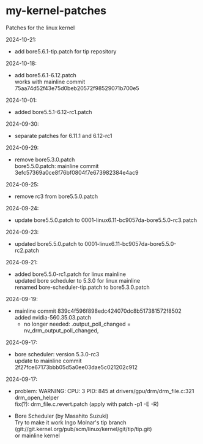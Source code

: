 # my-kernel-patches
Patches for the linux kernel

2024-10-21:
- add bore5.6.1-tip.patch for tip repository

2024-10-18:
- add bore5.6.1-6.12.patch  
  works with mainline commit 75aa74d52f43e75d0beb20572f98529071b700e5

2024-10-01:
- added bore5.5.1-6.12-rc1.patch

2024-09-30:
- separate patches for 6.11.1 and 6.12-rc1

2024-09-29:
- remove bore5.3.0.patch  
  bore5.5.0.patch: mainline commit 3efc57369a0ce8f76bf0804f7e673982384e4ac9

2024-09-25:
- remove rc3 from bore5.5.0.patch

2024-09-24:
- update bore5.5.0.patch to 0001-linux6.11-bc9057da-bore5.5.0-rc3.patch

2024-09-23:
- updated bore5.5.0.patch to 0001-linux6.11-bc9057da-bore5.5.0-rc2.patch

2024-09-21:
- added bore5.5.0-rc1.patch for linux mainline  
  updated bore scheduler to 5.3.0 for linux mainline  
  renamed bore-scheduler-tip.patch to bore5.3.0.patch

2024-09-19:
- mainline commit 839c4f596f898edc424070dc8b517381572f8502  
  added nvidia-560.35.03.patch  
  - no longer needed: .output_poll_changed = nv_drm_output_poll_changed,

2024-09-17:
- bore scheduler: version 5.3.0-rc3  
  update to mainline commit 2f27fce67173bbb05d5a0ee03dae5c021202c912

2024-09-17:
- problem: WARNING: CPU: 3 PID: 845 at drivers/gpu/drm/drm_file.c:321 drm_open_helper  
  fix(?): drm_file.c.revert.patch (apply with patch -p1 -E -R)

- Bore Scheduler (by Masahito Suzuki)  
Try to make it work Ingo Molnar's tip branch (git://git.kernel.org/pub/scm/linux/kernel/git/tip/tip.git)  
or mainline kernel
